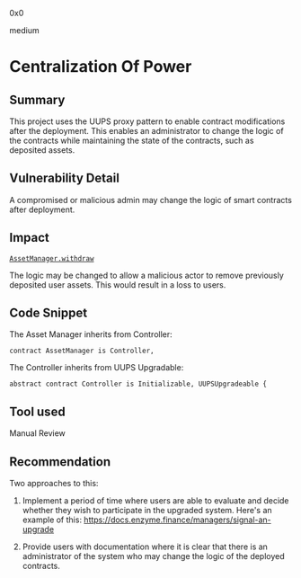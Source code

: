 0x0

medium

# Centralization Of Power

## Summary

This project uses the UUPS proxy pattern to enable contract modifications after the deployment. This enables an administrator to change the logic of the contracts while maintaining the state of the contracts, such as deposited assets.

## Vulnerability Detail

A compromised or malicious admin may change the logic of smart contracts after deployment.

## Impact

[`AssetManager.withdraw`](https://github.com/sherlock-audit/2022-10-union-finance/blob/main/union-v2-contracts/contracts/asset/AssetManager.sol#L328)

The logic may be changed to allow a malicious actor to remove previously deposited user assets. This would result in a loss to users.

## Code Snippet

The Asset Manager inherits from Controller:

```solidity
contract AssetManager is Controller,
```

The Controller inherits from UUPS Upgradable:

```solidity
abstract contract Controller is Initializable, UUPSUpgradeable {
```

## Tool used

Manual Review

## Recommendation

Two approaches to this:

1) Implement a period of time where users are able to evaluate and decide whether they wish to participate in the upgraded system. Here's an example of this: https://docs.enzyme.finance/managers/signal-an-upgrade

2) Provide users with documentation where it is clear that there is an administrator of the system who may change the logic of the deployed contracts.
